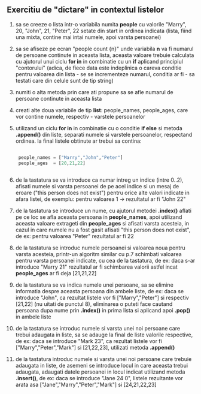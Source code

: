 ## Exercitiu de "dictare" in contextul listelor

1. sa se creeze o lista intr-o variabila numita **people** cu valorile "Marry", 20, "John", 21, "Peter", 22 setate din start in ordinea indicata (lista, fiind una mixta, contine mai intai numele, apoi varsta persoanei)
2. sa se afiseze pe ecran "people count {n}" unde variabila **n** va fi numarul de persoane continute in aceasta lista, aceasta valoare trebuie calculata cu ajutorul unui ciclu **for in** in combinatie cu un **if** aplicand principiul "contorului" (adica, de fiece data este indeplinica o careva conditie pentru valoarea din lista - se se incrementeze numarul, conditia ar fi - sa testati care din celule sunt de tip string)
3. numiti o alta metoda prin care ati propune sa se afle numarul de persoane continute in aceasta lista 
4. creati alte doua variabile de tip **list**: people_names, people_ages, care vor contine numele, respectiv - varstele persoanelor 
5. utilizand un ciclu **for in** in combinatie cu o conditie **if else** si metoda **.append()** din liste, separati numele si varstele persoanelor, respectand ordinea. la final listele obtinute ar trebui sa contina:
   
   ```python
    
    people_names = ["Marry","John","Peter"]
    people_ages  = [20,21,22]
    
   ```
6. de la tastatura se va introduce ca numar intreg un indice (intre 0..2), afisati numele si varsta persoanei de pe acel indice si un mesaj de eroare ("this person does not exist") pentru orice alte valori indicate in afara listei, de exemplu: pentru valoarea 1 -> rezultatul ar fi "John 22"
7. de la tastatura se introduce un nume, cu ajutorul metodei **.index()** aflati pe ce loc se afla aceasta persoana in **people_names**, apoi utilizand aceasta valoare extrageti din **people_ages** si afisati varsta acesteia, in cazul in care numele nu a fost gasit afisati "this person does not exist", de ex: pentru valoarea "Peter" rezultatul ar fi 22
8. de la tastatura se introduc numele persoanei si valoarea noua pentru varsta acesteia, printr-un algoritm similar cu p.7 schimbati valoarea pentru varsta persoanei indicate, cu cea de la tastatura, de ex: daca s-ar introduce "Marry 21" rezultatul ar fi schimbarea valorii astfel incat **people_ages** ar fi deja [21,21,22]
9. de la tastatura se va indica numele unei persoane, sa se elimine informatia despre aceasta persoana din ambele liste, de ex: daca se introduce "John", ca rezultat listele vor fi ["Marry","Peter"] si respectiv [21,22] (nu uitati de punctul 8), eliminarea o puteti face cautand persoana dupa nume prin **.index()** in prima lista si aplicand apoi **.pop()** in ambele liste
10. de la tastatura se introduc numele si varsta unei noi persoane care trebui adaugata in liste, sa se adauge la final de liste valorile respective, de ex: daca se introduce "Mark 23", ca rezultat listele vor fi ["Marry","Peter","Mark"] si [21,22,23], utilizati metoda **.append()**
11. de la tastatura  introduc numele si varsta unei noi persoane care trebuie adaugata in liste, de asemeni se introduce locul in care aceasta trebui adaugata, adaugati datele persoanei in locul indicat utilizand metoda **.insert()**, de ex: daca se introduce "Jane 24 0", listele rezultante vor arata asa ["Jane","Marry","Peter","Mark"] si [24,21,22,23]
    
